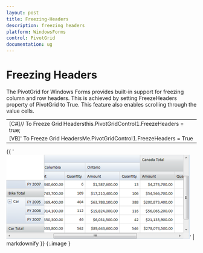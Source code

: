 ```yaml
---
layout: post
title: Freezing-Headers
description: freezing headers
platform: WindowsForms
control: PivotGrid
documentation: ug
---
```


# Freezing Headers

The PivotGrid for Windows Forms provides built-in support for freezing column and row headers. This is achieved by setting FreezeHeaders property of PivotGrid to True. This feature also enables scrolling through the value cells.



<table>
<tr>
<td>
[C#]// To Freeze Grid Headersthis.PivotGridControl1.FreezeHeaders = true;</td></tr>
<tr>
<td>
 [VB]' To Freeze Grid HeadersMe.PivotGridControl1.FreezeHeaders = True</td></tr>
</table>




{{ '![](Freezing-Headers_images/Freezing-Headers_img1.png)' | markdownify }}
{:.image }


